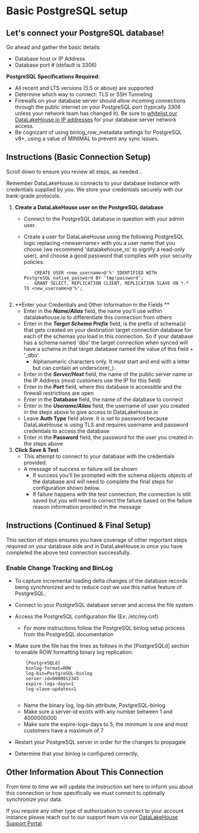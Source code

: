 # Basic PostgreSQL setup

## Let's connect your PostgreSQL database!

Go ahead and gather the basic details:

* Database host or IP Address
* Database port # (default is 3306)

**PostgreSQL Specifications Required:**

* All recent and LTS versions (5.5 or above) are supported
* Determine which way to connect: TLS or SSH Tunneling
* Firewalls on your database server should allow incoming connections through the public internet on your PostgreSQL port (typically 3306 unless your network team has changed it).   Be sure to [whitelist our DataLakeHouse.io IP addresses](https://datalakehouse.io/whitelist-ip-addresses) for your database server network access.
* Be cognizant of using binlog\_row\_metadata settings for PostgreSQL v8+, using a value of MINIMAL to prevent any sync issues.

## Instructions (Basic Connection Setup)

Scroll down to ensure you review all steps, as needed...

Remember DataLakeHouse.io connects to your database instance with credentials supplied by you. We store your credentials securely with our bank-grade protocols.

1. **Create a DataLakeHouse user on the PostgreSQL database**
   * Connect to the PostgreSQL database in question with your admin user.
   *   Create a user for DataLakeHouse using the following PostgreSQL logic replacing \<newsername> with you a user name that you choose (we recommend 'datalakehouse\_ro' to signify a read-only user), and choose a good password that complies with your security policies:

       ```
           CREATE USER <new_username>@'%' IDENTIFIED WITH PostgreSQL_native_password BY 'tmp!password';
           GRANT SELECT, REPLICATION CLIENT, REPLICATION SLAVE ON *.* TO <new_username>@'%';
           
       ```
2. \*\*Enter your Credentials and Other Information in the Fields \*\*
   * Enter in the _**Name/Alias**_ field, the name you'll use within datalakehouse.io to differentiate this connection from others
   * Enter in the _**Target Schema Prefix**_ field, is the prefix of schema(s) that gets created on your destination target connection database for each of the schemas you load in this connection. So if your database has a schema named 'dbo' the target connection when synced will have a schema in that target database named the value of this field + '\_dbo'.
     * Alphanumeric characters only. It must start and end with a letter but can contain an underscore(\_).
   * Enter in the _**Server/Host**_ field, the name of the public server name or the IP Address (most customers use the IP for this field)
   * Enter in the **Port** field, where this database is accessible and the firewall restrictions are open
   * Enter in the **Database** field, the name of the database to connect
   * Enter in the _**Userame/Alias**_ field, the username of user you created in the steps above to give access to DataLakeHouse.io
   * Leave **Auth Type** field alone. It is set to password because DataLakeHouse is using TLS and requires username and password credentials to access the database
   * Enter in the **Password** field, the password for the user you created in the steps above
3. **Click Save & Test**
   * This attempt to connect to your database with the credentials provided.
   * A message of success or failure will be shown
     * If success you'll be prompted with the schema objects objects of the database and will need to complete the final steps for configuration shown below.
     * If failure happens with the test connection, the connection is still saved but you will need to correct the failure based on the failure reason information provided in the message

## Instructions (Continued & Final Setup)

This section of steps ensures you have coverage of other important steps required on your database side and in DataLakeHouse.io once you have completed the above test connection successfully.

### **Enable Change Tracking and BinLog**

* To capture incremental loading delta changes of the database records being synchronized and to reduce cost we use this native feature of PostgreSQL. &#x20;
* Connect to your PostgreSQL database server and access the file system
* Access the PostgreSQL configuration file (Ex: /etc/my.cnf)
  * For more instructions follow the PostgreSQL binlog setup process from the PostgreSQL documentation
*   Make sure the file has the lines as follows in the \[PostgreSQLd] section to enable ROW formatting binary log replication:

    ```
        [PostgreSQLd]
        binlog-format=ROW
        log-bin=PostgreSQL-binlog
        server-id=0000012345
        expire-logs-days=1
        log-slave-updates=1
        
    ```

    * Name the binary log, log-bin attribute, PostgreSQL-binlog
    * Make sure a server-id exists with any number between 1 and 4000000000
    * Make sure the expire-logs-days to 5, the minimum is one and most customers have a maximum of 7
* Restart your PostgreSQL server in order for the changes to propagate
* Determine that your binlog is configured correctly,&#x20;

## Other Information About This Connection

From time to time we will update the instruction set here to inform you about this connection or how specifically we must connect to optimally synchronize your data.

If you require any other type of authorization to connect to your account instance please reach out to our support team via our [DataLakeHouse Support Portal](https://datalakehouse.zendesk.com).
